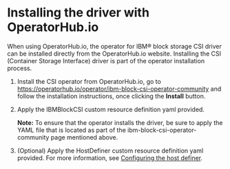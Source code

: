 # Installing the driver with OperatorHub.io

When using OperatorHub.io, the operator for IBM® block storage CSI driver can be installed directly from the OperatorHub.io website. Installing the CSI (Container Storage Interface) driver is part of the operator installation process.

1. Install the CSI operator from OperatorHub.io, go to https://operatorhub.io/operator/ibm-block-csi-operator-community and follow the installation instructions, once clicking the **Install** button.

2. Apply the IBMBlockCSI custom resource definition yaml provided.

    **Note:** To ensure that the operator installs the driver, be sure to apply the YAML file that is located as part of the ibm-block-csi-operator-community page mentioned above.

3. (Optional) Apply the HostDefiner custom resource definition yaml provided. For more information, see [Configuring the host definer](../configuration/configuring_hostdefiner.md).